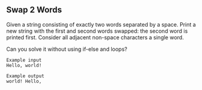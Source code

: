 ## Swap 2 Words

Given a string consisting of exactly two words separated by a space. Print a new string with the first and second words swapped: the second word is printed first. Consider all adjacent non-space characters a single word.

Can you solve it without using if-else and loops?

```
Example input
Hello, world!

Example output
world! Hello,
```
